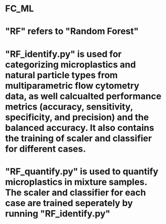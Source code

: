 # FC_ML
# "RF" refers to "Random Forest"
# "RF_identify.py" is used for categorizing microplastics and natural particle types from multiparametric flow cytometry data, as well calcualted performance metrics (accuracy, sensitivity, specificity, and precision) and the balanced accuracy. It also contains the training of scaler and classifier for different cases.
# "RF_quantify.py" is used to quantify microplastics in mixture samples. The scaler and classifier for each case are trained seperately by running "RF_identify.py" 

